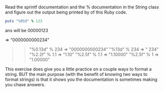 Read the sprintf documentation and the % documentation in the String class and 
figure out the output being printed by of this Ruby code.

```ruby
puts "%05d" % 123
```
ans will be 00000123

=> "0000000000234"
>> "%0.13d" % 234
=> "0000000000234"
>> "%13d" % 234
=> " 234"
>> "%2.2f" % 1.1
=> "1.10"
>> "%2.5f" % 1.1
=> "1.10000"
>> "%2.5f" % 1
=> "1.00000"

This exercise does give you a little practice on a couple ways to format a string. BUT the main purpose (with the benefit of knowing two ways to format strings) is that it shows you the documentation is sometimes making you chase answers.